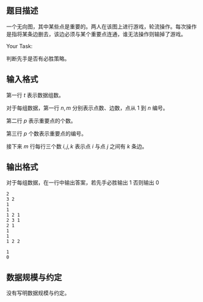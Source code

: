 ## 题目描述

一个无向图，其中某些点是重要的。两人在该图上进行游戏，轮流操作。每次操作是指将某条边删去，该边必须与某个重要点连通，谁无法操作则输掉了游戏。

Your Task:

判断先手是否有必胜策略。

## 输入格式

第一行 $t$ 表示数据组数。

对于每组数据，第一行 $n,m$ 分别表示点数、边数，点从 $1$ 到 $n$ 编号。

第二行 $p$ 表示重要点的个数。

第三行 $p$ 个数表示重要点的编号。

接下来 $m$ 行每行三个数 $i,j,k$ 表示点 $i$ 与点 $j$ 之间有 $k$ 条边。


## 输出格式

对于每组数据，在一行中输出答案，若先手必胜输出 1 否则输出 0

```input1
2
3 2
1
1
1 2 1
2 3 1
2 1
1
1
1 2 2
```
```output1
1
0
```

## 数据规模与约定

没有写明数据规模与约定。
